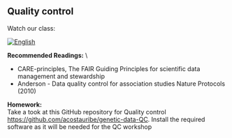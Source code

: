 ## Quality control ##

Watch our class:

[![English](https://img.youtube.com/vi/UgEgZSFjZsQ/0.jpg)](https://youtube.com/watch?v=UgEgZSFjZsQ)


**Recommended Readings:** \
- CARE-principles, The FAIR Guiding Principles for scientific data management and stewardship
- Anderson - Data quality control for association studies Nature Protocols (2010)

**Homework:** \
Take a took at this GitHub repository for Quality control https://github.com/acostauribe/genetic-data-QC. Install the required software as it will be needed for the QC workshop
